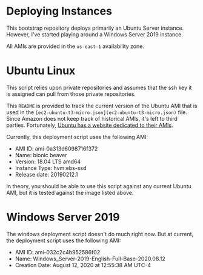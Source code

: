 # Deploying Instances

This bootstrap repository deploys primarily an Ubuntu Server instance.
However, I've started playing around a Windows Server 2019 instance. 

All AMIs are provided in the `us-east-1` availability zone.

# Ubuntu Linux

This script relies upon private repositories and assumes that the ssh
key it is assigned can pull from those private repositories.

This `README` is provided to track the current version of the Ubuntu AMI
that is used in the `[ec2-ubuntu-t3-micro.json](ec2-ubuntu-t3-micro.json)` 
file.  Since Amazon does not keep track of historical AMIs, it's left to 
third parties.  Fortunately, [Ubuntu has a website dedicated to their 
AMIs](https://cloud-images.ubuntu.com/locator/ec2/).

Currently, this deployment script uses the following AMI:

* AMI ID: ami-0a313d6098716f372
* Name: bionic beaver
* Version: 18.04 LTS amd64
* Instance Type: hvm:ebs-ssd
* Release date: 20190212.1

In theory, you should be able to use this script against any current
Ubuntu AMI, but it is tested against the image listed above.


# Windows Server 2019

The windows deployment script doesn't do much right now.  But at
current, the deployment script uses the following AMI:

* AMI ID: ami-032c2c4b952586f02
* Name: Windows_Server-2019-English-Full-Base-2020.08.12
* Creation Date: August 12, 2020 at 12:55:38 AM UTC-4

